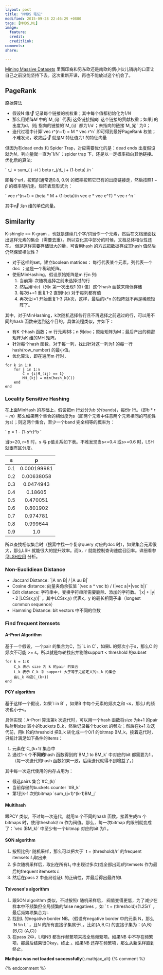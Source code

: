 ```yaml
---
layout: post
title: "MMDS 笔记"
modified: 2015-09-28 22:46:29 +0800
tags: [MMDS,ML]
image:
  feature: 
  credit: 
  creditlink: 
comments: 
share: 

---
```


[Mining Massive Datasets](https://www.coursera.org/course/mmds) 里面印裔和另东欧还是南欧的俩小伙儿销魂的口音让自己之前没能坚持下去。这次重新开课，再也不能放过这个机会了。

## PageRank

原始算法

- 假设N 维$\vec r$ 记录每个链接的初权重；其中每个值都初始化为$1/N$
- 那么用矩阵$M$ 中的\`M\_(ij)\` 代表j 这条链接指向i 这个链接的贡献权重；如果j 的出度为d，则j 指向的链接的\`M\_(ij)\` 都为$1/d$ ；未指向的链接\`M_(ij)\`  为0；
- 迭代过程中计算\`vec r^(n+1) = M * vec r^n\` 即可得到最好PageRank 权值；不难发现，收敛后$\vec r$ 就是$M$ 特征值为1 的特征向量

但因为有dead ends 和 Spider Trap，对应需要优化的是：dead ends 出度假设就为$N$，列向量就一直为\`1/N\`；spider trap 下，还是以一定概率指向其他链接。优化后的算法: 

\`
r\_i = sum\_( j ->i ) beta r\_j/d\_j + (1-beta) /n
\`

即每个url，按照$\beta$(通常选0.8, 0.9) 的概率按照它已有的出度链接走，然后按照$1-\beta$ 的概率随机走。矩阵表现形式为：

\`
vec r^(n+1) = (beta * M + (1-beta)/n vec e * vec e^T) * vec r ^n
\`

其中$\vec e$ 为n 维的单位向量。

## Similarity

K-shingle == K-gram ，也就是连续几个字/词当作一个元素，然后在文档里面找出这样元素的集合（需要去重）。所以变化其中部分的时候，文档总体相似性还在。
但是这样需要存储很大的量，可否用hash 的方式把数据存成其hash 值然后仍然保留相似性？ 

- 对于这样的set，建立boolean matrices： 每行代表某个元素，列代表一个doc ；这是一个稀疏矩阵。
- 使用MinHashing，假设原始矩阵是m 行n 列: 
    1. 当前第i 次随机选择之前未选择过的行
    2. 然后用h(c)（列c 第一次出现1 的 i 值）这个hash 函数来降低存储
    3. 每次i+=1 重复1-2 直到h(c) 对于每列都有值
    4. 再次让i=1 开始重复1-3 共k次，这样，最后的k*n 的矩阵就不再是稀疏矩阵了。

其中，对于MinHashing，k次随机选择各行且不再选择之前选过的行，可以用不同的hash 函数来达到这个目的。具体流程类似，并如下：

- 有K 个hash 函数；m 行元素$$；n 列doc；原始矩阵为M；最后产出的稠密矩阵为K 维的MH 矩阵。
- 针对每个hash 函数，对于每一列，找出针对这一列为1 的每一行hash(row_number) 的最小值。
- 优化算法，即在遍历m 行时，

```
for k in 1:K
    for j in 1:n    
        C = {i|M_(ij) == 1}
        MH_(kj) = min(hash_k(C)) 
    end
end
```

### Locality Sensitive Hashing

在上面MinHash 的基础上，假设把m 行划分为b 分(bands)，每份r 行。（即$b*r=m$）那么如果两个集合的相似度为s（即两个元素中任意两个元素相同的可能性为s）；则这两个集合，至少一个band 完全相等的概率为：

\`
p = 1 - (1-s^r)^b
\`

当b=20, r=5 时，s 与 p值关系如下表。不难发现当s<=0.4 或s>=0.6 时，LSH 就很有区分度。

s|p
:--:|:--:
0.1|0.000199981
0.2|0.00638058
0.3|0.0474943
0.4|0.18605
0.5|0.470051
0.6|0.801902
0.7|0.974781
0.8|0.999644
0.9|1.0

所以查找相似集合时（搜索中找一个复杂query 对应的doc 时），如果集合元素很大，那么LSH 就能很大的提升效率。而b，r 就能控制查询速度召回率。详细看参见[LSH应用] 分析。

### Non-Euclidiean Distance 

- Jaccard Distance: \`|A nn B| / |A uu B|\`
- Cosine distance: 向量夹角余弦值 \`(vec a * vec b) / (|vec a|*|vec b|)\`
- Edit distance: 字符串中，变换字符串所需要删除、添加的字符数。\`|x| + |y| - 2 |LCS(x,y)|\` 。其中LCS(x,y) 代表x，y 的最长相同子串（longest common sequence）
- Hamming Distance: bit vectors 中不同的位数

### Find frequent itemsets

#### A-Prori Algorithm

基于一个假设，一个pair 的集合为C，当 \`L in C\`，如果L 的频次小于s，那么C 的频次不可能 >= s。所以就是每轮找出并剔除support < threshold 的subset

```
for k = 1:K
    C_k 表示 size 为 k 的pair 的集合
    L_k 表示 C_k 中 support 大于等于之前定义的s_k 的集合
    由L_k 构造C_(k+1)
end
```

#### PCY algorithm

基于这样一个假设，如果\`l in B\` ，如果B 中每个元素的频次之和 <s，那么l 的频次也小于s。

具体实现：A-Prori 算法第k 次迭代时，可以用一个hash 函数将size 为k+1 的pair 映射到size 较小的buckets B_k，然后记录每个bucket 的频次；然后在k+1 次迭代前，用k 轮的threshold 把B_k 转化成一个0/1 的bitmap BM_k，接着迭代时，只统计满足如下条件的items：

1. 元素在\`C_(k+1)\`集合中
2. 通过1-k 个**不同的**hash 函数得到的\`BM_1 to BM_k\` 中对应的bit 都需要为1 。（每一次迭代的hash 函数如果一致，后续迭代就得不到增益了。）

其中每一次迭代使用的内存占用为：

- 候选pairs 集合\`#C_(k)\`
- 当前存储的buckets counter \`#B_k\`
- 第1到k-1 次的bitmap \`sum\_(j=1)^(k-1)BM\_j\`


#### Multihash

跟PCY 类似，不过每一次迭代，就用m 个不同的hash 函数。接着生成m 个bitmaps 时，使用theshold/ m 作为阀值。那么，每一次bitmap 的限制就变成了：\`vec (BM_k)\` 中至少有一个bitmap 对应的bit 为1 。


#### SON algorithm

1. 按照比例r 随机采样，那么可以把大于\` t = (threshold)/r\` 的frequent itemsets $L_i$取出来
2. 多次随机采样后，取出在所有$L_i$ 中出现过多次(或全部出现)的itemsets 作为最后的frequent itemsets $L$
3. 然后在pass 2 中全局验证L 的正确性，并最后得出最终的L 

#### Toivonen's algorithm

1. 跟SON algorithm 类似，不过按照r 随机采样后， 阀值变得更低，为了减少在样本中不频繁但全局频繁的false negatives ，如 \` t = (threshold)/(1.25r)\` 。最后频繁项集合为L 
2. 找到L 的negative border NB。（假设有negative border 中的元素 N，那么\`N !in L\` ，且N 的所有直接子集属于L。比如{A,B,C} 的直接子集为：{A,B} {B,C} {A,C}） 
3. 在pass 2中，L和NB 都当作频繁项来找全局频繁项。如果NB 中不存在频繁项，那最后结果很Okay，终止 。如果NB 还存在频繁项，那么从新采样直到终止。

[LSH应用]: http://www.strongczq.com/2012/04/locality-sensitive-hashinglsh%E4%B9%8B%E9%9A%8F%E6%9C%BA%E6%8A%95%E5%BD%B1%E6%B3%95.html

**Mathjax was not loaded successfully**{:.mathjax_alt} 
{% comment %}
<script type='text/x-mathjax-config'> MathJax.Hub.Config({ asciimath2jax: { delimiters: [['`','`']] }, tex2jax: {inlineMath: [['$', '$']], displayMath: [['$$', '$$']], processEscapes: true}}); </script>
<script type='text/javascript' src='http://cdn.mathjax.org/mathjax/latest/MathJax.js?config=TeX-MML-AM_HTMLorMML' async='async'></script>
{% endcomment %}
<script type="text/javascript" src="//cdnjs.cloudflare.com/ajax/libs/jsxgraph/0.99.3/jsxgraphcore.js"></script>


